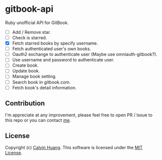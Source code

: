 # gitbook-api
Ruby unofficial API for GitBook.

- [ ] Add / Remove star.
- [ ] Check is starred.
- [x] Fetch starred books by specify username.
- [ ] Fetch authenticated user's own books.
- [ ] Oauth2 exchange to authenticate user (Maybe use omniauth-gitbook?).
- [ ] Use username and password to authenticate user.
- [ ] Create book.
- [ ] Update book.
- [ ] Manage book setting.
- [ ] Search book in gitbook.com.
- [ ] Fetch book's detail information.

## Contribution
I'm appreciate at any improvement, please feel free to open PR / Issue to this repo or you can contact [me](https://github.com/Calvin-Huang).

## License
Copyright (c) [Calvin Huang](https://github.com/Calvin-Huang). This software is licensed under the [MIT License](https://github.com/Calvin-Huang/CHRealHideUIView/blob/master/LICENSE).